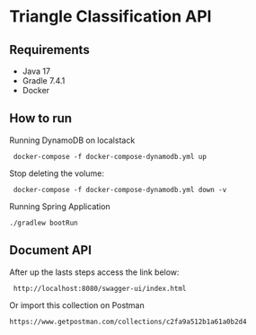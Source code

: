 # Triangle Classification API

## Requirements
 - Java 17
 - Gradle 7.4.1 
 - Docker

## How to run
Running DynamoDB on localstack
```
 docker-compose -f docker-compose-dynamodb.yml up

```
Stop deleting the volume:
```
 docker-compose -f docker-compose-dynamodb.yml down -v
```

Running Spring Application
```
./gradlew bootRun
```

## Document API
After up the lasts steps access the link below:

```
 http://localhost:8080/swagger-ui/index.html

```
Or import this collection on Postman
```
https://www.getpostman.com/collections/c2fa9a512b1a61a0b2d4
```
